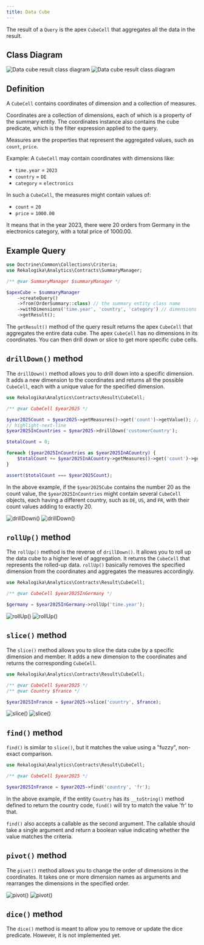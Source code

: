 ```yaml
---
title: Data Cube
---
```


The result of a `Query` is the apex `CubeCell` that aggregates all the data in
the result.

## Class Diagram

![Data cube result class diagram](./diagrams/cube.light.svg#light)
![Data cube result class diagram](./diagrams/cube.dark.svg#dark)

## Definition

A `CubeCell` contains coordinates of dimension and a collection of measures.

Coordinates are a collection of dimensions, each of which is a property of the
summary entity. The coordinates instance also contains the cube predicate, which
is the filter expression applied to the query.

Measures are the properties that represent the aggregated values, such as
`count`, `price`.

Example: A `CubeCell` may contain coordinates with dimensions like:

 * `time.year` = `2023`
 * `country` = `DE`
 * `category` = `electronics`

In such a `CubeCell`, the measures might contain values of:

* `count` = `20`
* `price` = `1000.00`

It means that in the year 2023, there were 20 orders from Germany in the
electronics category, with a total price of 1000.00.

## Example Query

```php
use Doctrine\Common\Collections\Criteria;
use Rekalogika\Analytics\Contracts\SummaryManager;

/** @var SummaryManager $summaryManager */

$apexCube = $summaryManager
    ->createQuery()
    ->from(OrderSummary::class) // the summary entity class name
    ->withDimensions('time.year', 'country', 'category') // dimensions
    ->getResult();
```

The `getResult()` method of the query result returns the apex `CubeCell` that
aggregates the entire data cube. The apex `CubeCell` has no dimensions in its
coordinates. You can then drill down or slice to get more specific cube cells.

## `drillDown()` method

The `drillDown()` method allows you to drill down into a specific dimension. It
adds a new dimension to the coordinates and returns all the possible `CubeCell`,
each with a unique value for the specified dimension.

```php
use Rekalogika\Analytics\Contracts\Result\CubeCell;

/** @var CubeCell $year2025 */

$year2025Count = $year2025->getMeasures()->get('count')->getValue(); // e.g. 20
// highlight-next-line
$year2025InCountries = $year2025->drillDown('customerCountry');

$totalCount = 0;

foreach ($year2025InCountries as $year2025InACountry) {
    $totalCount += $year2025InACountry->getMeasures()->get('count')->getValue();
}

assert($totalCount === $year2025Count);
```

In the above example, if the `$year2025Cube` contains the number 20 as the count
value, the `$year2025InCountries` might contain several `CubeCell` objects,
each having a different country, such as `DE`, `US`, and `FR`, with
their count values adding to exactly 20.

![drillDown()](./diagrams/drillDown.light.svg#light)
![drillDown()](./diagrams/drillDown.dark.svg#dark)

## `rollUp()` method

The `rollUp()` method is the reverse of `drillDown()`. It allows you to roll up
the data cube to a higher level of aggregation. It returns the `CubeCell` that
represents the rolled-up data. `rollUp()` basically removes the specified
dimension from the coordinates and aggregates the measures accordingly.

```php
use Rekalogika\Analytics\Contracts\Result\CubeCell;

/** @var CubeCell $year2025InGermany */

$germany = $year2025InGermany->rollUp('time.year');
```

![rollUp()](./diagrams/rollUp.light.svg#light)
![rollUp()](./diagrams/rollUp.dark.svg#dark)

## `slice()` method

The `slice()` method allows you to slice the data cube by a specific dimension
and member. It adds a new dimension to the coordinates and returns the
corresponding `CubeCell`.

```php
use Rekalogika\Analytics\Contracts\Result\CubeCell;

/** @var CubeCell $year2025 */
/** @var Country $france */

$year2025InFrance = $year2025->slice('country', $france);
```

![slice()](./diagrams/slice.light.svg#light)
![slice()](./diagrams/slice.dark.svg#dark)

## `find()` method

`find()` is similar to `slice()`, but it matches the value using a
"fuzzy", non-exact comparison.

```php
use Rekalogika\Analytics\Contracts\Result\CubeCell;

/** @var CubeCell $year2025 */

$year2025InFrance = $year2025->find('country', 'fr');
```

In the above example, if the entity `Country` has its `__toString()` method
defined to return the country code, `find()` will try to match the value 'fr' to
that.

`find()` also accepts a callable as the second argument. The callable should
take a single argument and return a boolean value indicating whether the value
matches the criteria.

## `pivot()` method

The `pivot()` method allows you to change the order of dimensions in the
coordinates. It takes one or more dimension names as arguments and rearranges
the dimensions in the specified order.

![pivot()](./diagrams/pivot.light.svg#light)
![pivot()](./diagrams/pivot.dark.svg#dark)

## `dice()` method

The `dice()` method is meant to allow you to remove or update the dice predicate. However, it is not implemented yet.